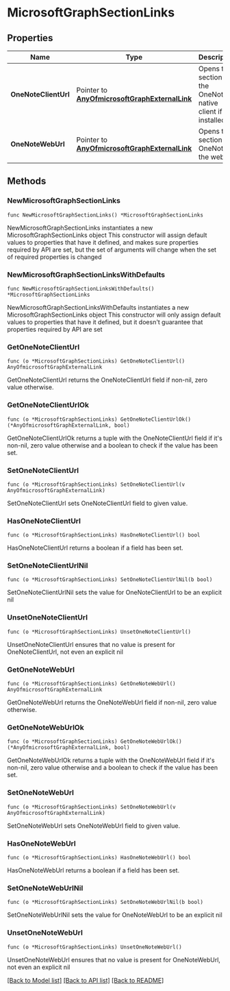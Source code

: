 # MicrosoftGraphSectionLinks

## Properties

Name | Type | Description | Notes
------------ | ------------- | ------------- | -------------
**OneNoteClientUrl** | Pointer to [**AnyOfmicrosoftGraphExternalLink**](anyOf&lt;microsoft.graph.externalLink&gt;.md) | Opens the section in the OneNote native client if it&#39;s installed. | [optional] 
**OneNoteWebUrl** | Pointer to [**AnyOfmicrosoftGraphExternalLink**](anyOf&lt;microsoft.graph.externalLink&gt;.md) | Opens the section in OneNote on the web. | [optional] 

## Methods

### NewMicrosoftGraphSectionLinks

`func NewMicrosoftGraphSectionLinks() *MicrosoftGraphSectionLinks`

NewMicrosoftGraphSectionLinks instantiates a new MicrosoftGraphSectionLinks object
This constructor will assign default values to properties that have it defined,
and makes sure properties required by API are set, but the set of arguments
will change when the set of required properties is changed

### NewMicrosoftGraphSectionLinksWithDefaults

`func NewMicrosoftGraphSectionLinksWithDefaults() *MicrosoftGraphSectionLinks`

NewMicrosoftGraphSectionLinksWithDefaults instantiates a new MicrosoftGraphSectionLinks object
This constructor will only assign default values to properties that have it defined,
but it doesn't guarantee that properties required by API are set

### GetOneNoteClientUrl

`func (o *MicrosoftGraphSectionLinks) GetOneNoteClientUrl() AnyOfmicrosoftGraphExternalLink`

GetOneNoteClientUrl returns the OneNoteClientUrl field if non-nil, zero value otherwise.

### GetOneNoteClientUrlOk

`func (o *MicrosoftGraphSectionLinks) GetOneNoteClientUrlOk() (*AnyOfmicrosoftGraphExternalLink, bool)`

GetOneNoteClientUrlOk returns a tuple with the OneNoteClientUrl field if it's non-nil, zero value otherwise
and a boolean to check if the value has been set.

### SetOneNoteClientUrl

`func (o *MicrosoftGraphSectionLinks) SetOneNoteClientUrl(v AnyOfmicrosoftGraphExternalLink)`

SetOneNoteClientUrl sets OneNoteClientUrl field to given value.

### HasOneNoteClientUrl

`func (o *MicrosoftGraphSectionLinks) HasOneNoteClientUrl() bool`

HasOneNoteClientUrl returns a boolean if a field has been set.

### SetOneNoteClientUrlNil

`func (o *MicrosoftGraphSectionLinks) SetOneNoteClientUrlNil(b bool)`

 SetOneNoteClientUrlNil sets the value for OneNoteClientUrl to be an explicit nil

### UnsetOneNoteClientUrl
`func (o *MicrosoftGraphSectionLinks) UnsetOneNoteClientUrl()`

UnsetOneNoteClientUrl ensures that no value is present for OneNoteClientUrl, not even an explicit nil
### GetOneNoteWebUrl

`func (o *MicrosoftGraphSectionLinks) GetOneNoteWebUrl() AnyOfmicrosoftGraphExternalLink`

GetOneNoteWebUrl returns the OneNoteWebUrl field if non-nil, zero value otherwise.

### GetOneNoteWebUrlOk

`func (o *MicrosoftGraphSectionLinks) GetOneNoteWebUrlOk() (*AnyOfmicrosoftGraphExternalLink, bool)`

GetOneNoteWebUrlOk returns a tuple with the OneNoteWebUrl field if it's non-nil, zero value otherwise
and a boolean to check if the value has been set.

### SetOneNoteWebUrl

`func (o *MicrosoftGraphSectionLinks) SetOneNoteWebUrl(v AnyOfmicrosoftGraphExternalLink)`

SetOneNoteWebUrl sets OneNoteWebUrl field to given value.

### HasOneNoteWebUrl

`func (o *MicrosoftGraphSectionLinks) HasOneNoteWebUrl() bool`

HasOneNoteWebUrl returns a boolean if a field has been set.

### SetOneNoteWebUrlNil

`func (o *MicrosoftGraphSectionLinks) SetOneNoteWebUrlNil(b bool)`

 SetOneNoteWebUrlNil sets the value for OneNoteWebUrl to be an explicit nil

### UnsetOneNoteWebUrl
`func (o *MicrosoftGraphSectionLinks) UnsetOneNoteWebUrl()`

UnsetOneNoteWebUrl ensures that no value is present for OneNoteWebUrl, not even an explicit nil

[[Back to Model list]](../README.md#documentation-for-models) [[Back to API list]](../README.md#documentation-for-api-endpoints) [[Back to README]](../README.md)


